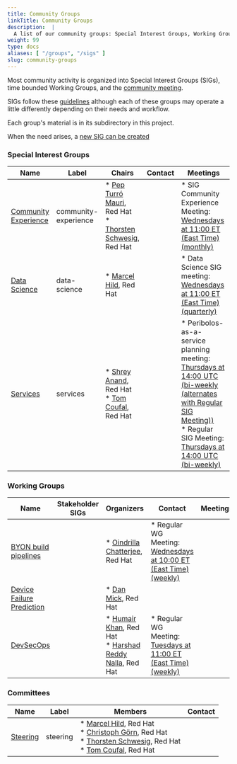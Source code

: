 ```yaml
---
title: Community Groups
linkTitle: Community Groups
description:  |
  A list of our community groups: Special Interest Groups, Working Groups, User Groups and Committees.
weight: 99
type: docs
aliases: [ "/groups", "/sigs" ]
slug: community-groups
---
```


<!---
This is an autogenerated file!

Please do not edit this file directly, but instead make changes to the
sigs.yaml file in the project root.

This file is part of https://github.com/open-services-group/community

To understand how this file is generated, see https://git.k8s.io/community/generator/README.md
--->

Most community activity is organized into Special Interest Groups (SIGs),
time bounded Working Groups, and the [community meeting](communication/README.md#weekly-meeting).

SIGs follow these [guidelines](governance.md) although each of these groups may operate a little differently
depending on their needs and workflow.

Each group's material is in its subdirectory in this project.

When the need arises, a [new SIG can be created](sig-wg-lifecycle.md)

### Special Interest Groups

| Name | Label | Chairs | Contact | Meetings |
|------|-------|--------|---------|----------|
|[Community Experience](sig-community-experience/README.md)|community-experience|* [Pep Turró Mauri](https://github.com/codificat), Red Hat<br>* [Thorsten Schwesig](https://github.com/schwesig), Red Hat<br>||* SIG Community Experience Meeting: [Wednesdays at 11:00 ET (East Time) (monthly)](https://meet.google.com/tig-yuxq-fyh)<br>
|[Data Science](sig-data-science/README.md)|data-science|* [Marcel Hild](https://github.com/durandom), Red Hat<br>||* Data Science SIG meeting: [Wednesdays at 11:00 ET (East Time) (quarterly)](https://meet.google.com/ufs-hgvi-oni)<br>
|[Services](sig-services/README.md)|services|* [Shrey Anand](https://github.com/Shreyanand), Red Hat<br>* [Tom Coufal](https://github.com/tumido), Red Hat<br>||* Peribolos-as-a-service planning meeting: [Thursdays at 14:00 UTC (bi-weekly (alternates with Regular SIG Meeting))](https://meet.google.com/haz-qamk-qci)<br>* Regular SIG Meeting: [Thursdays at 14:00 UTC (bi-weekly)](https://meet.google.com/qhw-vgww-pdu)<br>

### Working Groups

| Name | Stakeholder SIGs |Organizers | Contact | Meetings |
|------|------------------|-----------|---------|----------|
|[BYON build pipelines](wg-byon-build-pipelines/README.md)||* [Oindrilla Chatterjee](https://github.com/oindrillac), Red Hat<br>|* Regular WG Meeting: [Wednesdays at 10:00 ET (East Time) (weekly)](https://meet.google.com/qkt-yacp-wzm)<br>
|[Device Failure Prediction](wg-device-failure-prediction/README.md)||* [Dan Mick](https://github.com/dmick), Red Hat<br>|
|[DevSecOps](wg-devsecops/README.md)||* [Humair Khan](https://github.com/HumairAK), Red Hat<br>* [Harshad Reddy Nalla](https://github.com/harshad16), Red Hat<br>|* Regular WG Meeting: [Tuesdays at 11:00 ET (East Time) (weekly)](https://meet.google.com/zsu-avba-enx)<br>

### Committees

| Name |  Label | Members | Contact |
|------|--------|---------|---------|
|[Steering](committee-steering/README.md)|steering|* [Marcel Hild](https://github.com/durandom), Red Hat<br>* [Christoph Görn](https://github.com/goern), Red Hat<br>* [Thorsten Schwesig](https://github.com/schwesig), Red Hat<br>* [Tom Coufal](https://github.com/tumido), Red Hat<br>|
<!-- BEGIN CUSTOM CONTENT -->

<!-- END CUSTOM CONTENT -->
